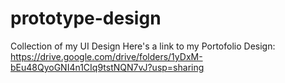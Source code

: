 # prototype-design
Collection of my UI Design
Here's a link to my Portofolio Design: https://drive.google.com/drive/folders/1yDxM-bEu48QyoGNI4n1CIq9tstNQN7vJ?usp=sharing
